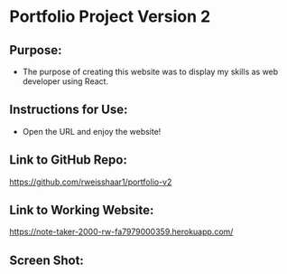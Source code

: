 # Portfolio Project Version 2

## Purpose:
- The purpose of creating this website was to display my skills as web developer using React. 

## Instructions for Use:
- Open the URL and enjoy the website!

## Link to GitHub Repo:
https://github.com/rweisshaar1/portfolio-v2

## Link to Working Website:
https://note-taker-2000-rw-fa7979000359.herokuapp.com/ 

## Screen Shot:

